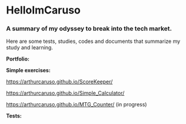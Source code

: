 # HelloImCaruso
### A summary of my odyssey to break into the tech market.
Here are some tests, studies, codes and documents that summarize my study and learning.






**Portfolio:**




**Simple exercises:**

https://arthurcaruso.github.io/ScoreKeeper/

https://arthurcaruso.github.io/Simple_Calculator/

https://arthurcaruso.github.io/MTG_Counter/ (in progress)


**Tests:**



